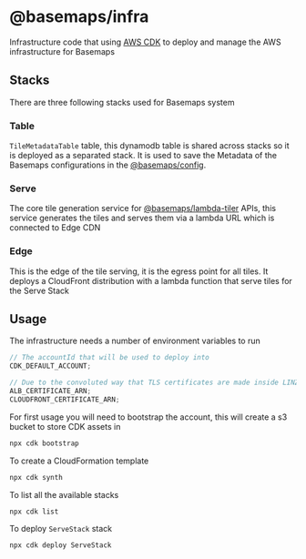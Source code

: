 # @basemaps/infra

Infrastructure code that using [AWS CDK](https://github.com/aws/aws-cdk) to deploy and manage the AWS infrastructure for Basemaps

## Stacks

There are three following stacks used for Basemaps system

### Table

`TileMetadataTable` table, this dynamodb table is shared across stacks so it is deployed as a separated stack.
It is used to save the Metadata of the Basemaps configurations in the [@basemaps/config](../config/).

### Serve

The core tile generation service for [@basemaps/lambda-tiler](../lambda-tiler/) APIs, this service generates the tiles and serves them via a lambda URL which is connected to Edge CDN

### Edge

This is the edge of the tile serving, it is the egress point for all tiles. It deploys a CloudFront distribution with a lambda function that serve tiles for the Serve Stack

## Usage

The infrastructure needs a number of environment variables to run

```javascript
// The accountId that will be used to deploy into
CDK_DEFAULT_ACCOUNT;

// Due to the convoluted way that TLS certificates are made inside LINZ a hard coded TLS ARN is needed for the load balancer and Cloudfront
ALB_CERTIFICATE_ARN;
CLOUDFRONT_CERTIFICATE_ARN;
```

For first usage you will need to bootstrap the account, this will create a s3 bucket to store CDK assets in

```bash
npx cdk bootstrap
```

To create a CloudFormation template

```bash
npx cdk synth
```

To list all the available stacks

```bash
npx cdk list
```

To deploy `ServeStack` stack
```bash
npx cdk deploy ServeStack
```
